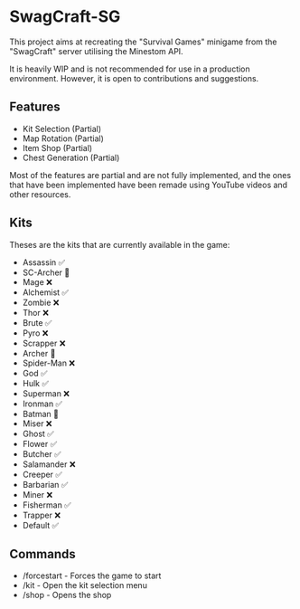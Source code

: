 # SwagCraft-SG
This project aims at recreating the "Survival Games" minigame from the "SwagCraft" server utilising the Minestom API.

It is heavily WIP and is not recommended for use in a production environment. However, it is open to contributions and suggestions.

## Features
- Kit Selection (Partial)
- Map Rotation (Partial)
- Item Shop (Partial)
- Chest Generation (Partial)

Most of the features are partial and are not fully implemented, and the ones that have been implemented have been remade
using YouTube videos and other resources.

## Kits
Theses are the kits that are currently available in the game:

- Assassin ✅
- SC-Archer 🚧
- Mage ❌
- Alchemist ✅
- Zombie ❌
- Thor ❌
- Brute ✅
- Pyro ❌
- Scrapper ❌
- Archer 🚧
- Spider-Man ❌
- God ✅
- Hulk ✅
- Superman ❌
- Ironman ✅
- Batman 🚧
- Miser ❌
- Ghost ✅
- Flower ✅
- Butcher ✅
- Salamander ❌
- Creeper ✅
- Barbarian ✅
- Miner ❌
- Fisherman ✅
- Trapper ❌
- Default ✅

## Commands
- /forcestart - Forces the game to start
- /kit - Open the kit selection menu
- /shop - Opens the shop